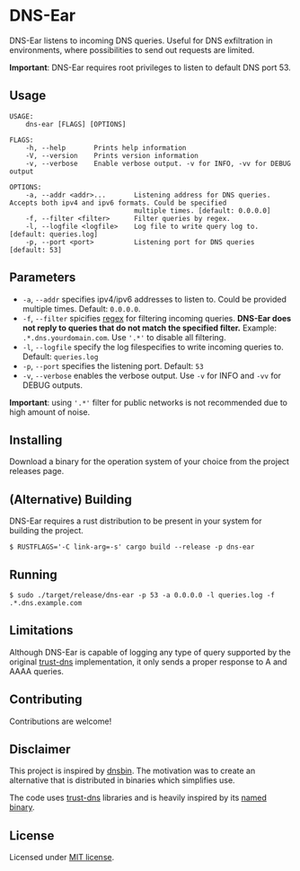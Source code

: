 # DNS-Ear

DNS-Ear listens to incoming DNS queries. Useful for DNS exfiltration in
environments, where possibilities to send out requests are limited.

**Important**: DNS-Ear requires root privileges to listen to default DNS port 53.

## Usage

```shell
USAGE:
    dns-ear [FLAGS] [OPTIONS]

FLAGS:
    -h, --help       Prints help information
    -V, --version    Prints version information
    -v, --verbose    Enable verbose output. -v for INFO, -vv for DEBUG output

OPTIONS:
    -a, --addr <addr>...       Listening address for DNS queries. Accepts both ipv4 and ipv6 formats. Could be specified
                               multiple times. [default: 0.0.0.0]
    -f, --filter <filter>      Filter queries by regex.
    -l, --logfile <logfile>    Log file to write query log to. [default: queries.log]
    -p, --port <port>          Listening port for DNS queries [default: 53]
```

## Parameters

* `-a`, `--addr` specifies ipv4/ipv6 addresses to listen to. Could be provided multiple times.
  Default: `0.0.0.0`.
* `-f`, `--filter` spicifies [regex] for filtering incoming queries.
 **DNS-Ear does not reply to queries that do not match the specified filter.**
  Example: `.*.dns.yourdomain.com`. Use `'.*'` to disable all filtering.
* `-l`, `--logfile` specify the log filespecifies to write incoming queries to.
  Default: `queries.log`
* `-p`, `--port` specifies the listening port. Default: `53`
* `-v`, `--verbose` enables the verbose output. Use `-v` for INFO and `-vv` for
  DEBUG outputs.

**Important**: using `'.*'` filter for public networks is not recommended due to high
amount of noise.

## Installing

Download a binary for the operation system of your choice from the project releases page.

## (Alternative) Building

DNS-Ear requires a rust distribution to be present in your system for building the project.

```shell
$ RUSTFLAGS='-C link-arg=-s' cargo build --release -p dns-ear
```

## Running

```shell
$ sudo ./target/release/dns-ear -p 53 -a 0.0.0.0 -l queries.log -f .*.dns.example.com
```

## Limitations

Although DNS-Ear is capable of logging any type of query supported by the original
[trust-dns] implementation, it only sends a proper response to A and AAAA queries.

## Contributing

Contributions are welcome!

## Disclaimer

This project is inspired by [dnsbin]. The motivation was to create an alternative
that is distributed in binaries which simplifies use.

The code uses [trust-dns] libraries and is heavily inspired by its [named binary].

## License

Licensed under [MIT license].


[dnsbin]: https://github.com/ettic-team/dnsbin
[regex]: https://en.wikipedia.org/wiki/Regular_expression
[trust-dns]: https://github.com/bluejekyll/trust-dns
[named binary]: https://github.com/bluejekyll/trust-dns/blob/main/bin/src/named.rs
[MIT license]: LICENSE
